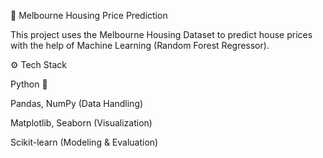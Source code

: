 🏡 Melbourne Housing Price Prediction

This project uses the Melbourne Housing Dataset to predict house prices with the help of Machine Learning (Random Forest Regressor).

⚙️ Tech Stack

Python 🐍

Pandas, NumPy (Data Handling)

Matplotlib, Seaborn (Visualization)

Scikit-learn (Modeling & Evaluation)
